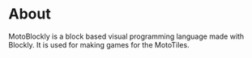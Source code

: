 # About
MotoBlockly is a block based visual programming language made with Blockly. It is used for making games for the MotoTiles.
